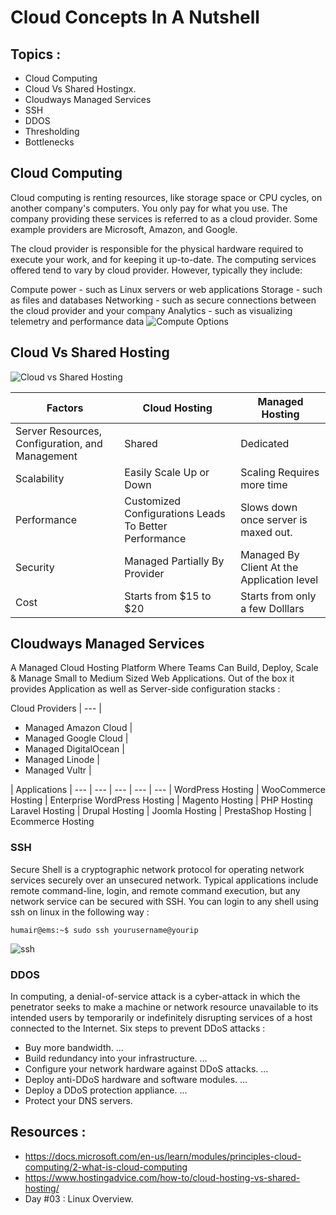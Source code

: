 # Cloud Concepts In A Nutshell
## Topics :
* Cloud Computing
* Cloud Vs Shared Hostingx. 
* Cloudways Managed Services
* SSH
* DDOS
* Thresholding
* Bottlenecks
          

## Cloud Computing 
Cloud computing is renting resources, like storage space or CPU cycles, on another company's computers. You only pay for what you use. The company providing these services is referred to as a cloud provider. Some example providers are Microsoft, Amazon, and Google.

The cloud provider is responsible for the physical hardware required to execute your work, and for keeping it up-to-date. The computing services offered tend to vary by cloud provider. However, typically they include:

Compute power - such as Linux servers or web applications
Storage - such as files and databases
Networking - such as secure connections between the cloud provider and your company
Analytics - such as visualizing telemetry and performance data
![Compute Options](https://docs.microsoft.com/en-us/learn/modules/principles-cloud-computing/media/2-vm-vs-container-vs-serverless.png)

## Cloud Vs Shared Hosting
![Cloud vs Shared Hosting](https://www.hostingadvice.com/wp-content/uploads/2017/11/server-comparison.jpg)

Factors  | Cloud Hosting | Managed Hosting
-------- | --------------| ----------------|
Server Resources, Configuration, and Management|Shared | Dedicated
Scalability | Easily Scale Up or Down | Scaling Requires more time
Performance | Customized Configurations Leads To Better Performance | Slows down once server is maxed out.
Security | Managed Partially By Provider | Managed By Client At the Application level
Cost | Starts from $15 to $20 | Starts from only a few Dolllars

## Cloudways Managed Services
A Managed Cloud Hosting Platform Where Teams Can Build, Deploy, Scale & Manage Small to Medium Sized Web Applications. 
Out of the box it provides Application as well as Server-side configuration stacks :

Cloud Providers
| --- | 
* Managed Amazon Cloud | 
* Managed Google Cloud | 
* Managed DigitalOcean | 
* Managed Linode |
* Managed Vultr |

| Applications |
--- | --- | --- | --- | --- |
WordPress Hosting | WooCommerce Hosting | Enterprise WordPress Hosting | Magento Hosting | PHP Hosting
Laravel Hosting | Drupal Hosting | Joomla Hosting | PrestaShop Hosting | Ecommerce Hosting

### SSH

Secure Shell is a cryptographic network protocol for operating network services securely over an unsecured network. Typical applications include remote command-line, login, and remote command execution, but any network service can be secured with SSH. 
You can login to any shell using ssh on linux in the following way :

```console
humair@ems:~$ sudo ssh yourusername@yourip
```
![ssh](https://i.ibb.co/qCrb5Pk/Screenshot-from-2020-02-12-05-20-44.png)
### DDOS
In computing, a denial-of-service attack is a cyber-attack in which the penetrator seeks to make a machine or network resource unavailable to its intended users by temporarily or indefinitely disrupting services of a host connected to the Internet.
Six steps to prevent DDoS attacks :
* Buy more bandwidth. ...
* Build redundancy into your infrastructure. ...
* Configure your network hardware against DDoS attacks. ...
* Deploy anti-DDoS hardware and software modules. ...
* Deploy a DDoS protection appliance. ...
* Protect your DNS servers.
## Resources :
* https://docs.microsoft.com/en-us/learn/modules/principles-cloud-computing/2-what-is-cloud-computing
* https://www.hostingadvice.com/how-to/cloud-hosting-vs-shared-hosting/
* Day #03 : Linux Overview.
